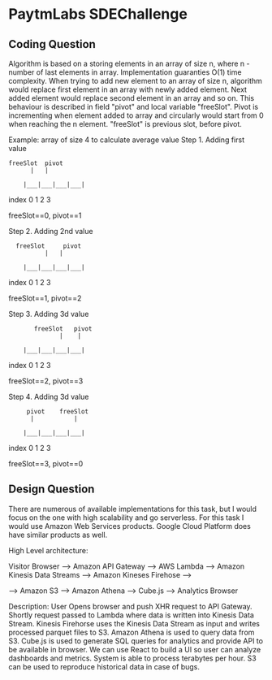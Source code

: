 # PaytmLabs SDEChallenge
## Coding Question
Algorithm is based on a storing elements in an array of size n, where n - number of last elements in array.
Implementation guaranties O(1) time complexity.
When trying to add new element to an array of size n, algorithm would replace first element in an array with
newly added element. Next added element would replace second element in an array and so on.
This behaviour is described in field "pivot" and local variable "freeSlot".
Pivot is incrementing when element added to array and circularly would start from 0 when reaching the n element.
"freeSlot" is previous slot, before pivot.

  Example: array of size 4 to calculate average value
  Step 1. Adding first value

    freeSlot  pivot
          |   |

        |___|___|___|___|
   index  0   1   2   3

   freeSlot==0, pivot==1

  Step 2. Adding 2nd value

      freeSlot     pivot
              |   |

        |___|___|___|___|
   index  0   1   2   3

   freeSlot==1, pivot==2

   Step 3. Adding 3d value

           freeSlot   pivot
                  |    |

        |___|___|___|___|
   index  0   1   2   3

   freeSlot==2, pivot==3

   Step 4. Adding 3d value

         pivot    freeSlot
          |           |

        |___|___|___|___|
   index  0   1   2   3

   freeSlot==3, pivot==0

## Design Question
There are numerous of available implementations for this task, but I would focus on the one with high scalability and go serverless.
For this task I would use Amazon Web Services products. Google Cloud Platform does have similar products as well.

High Level architecture:

Visitor Browser --> Amazon API Gateway --> AWS Lambda --> Amazon Kinesis Data Streams --> Amazon Kineses Firehose -->

--> Amazon S3 --> Amazon Athena --> Cube.js --> Analytics Browser

Description:
User Opens browser and push XHR request to API Gateway. Shortly request passed to Lambda where data is written into Kinesis Data Stream.
Kinesis Firehorse uses the Kinesis Data Stream as input and writes processed parquet files to S3.
Amazon Athena is used to query data from S3. Cube.js is used to generate SQL queries for analytics and provide API to
be available in browser. We can use React to build a UI so user can analyze dashboards and metrics.
System is able to process terabytes per hour. S3 can be used to reproduce historical data in case of bugs.